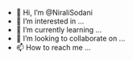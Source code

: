 - 👋 Hi, I’m @NiraliSodani
- 👀 I’m interested in ...
- 🌱 I’m currently learning ...
- 💞️ I’m looking to collaborate on ...
- 📫 How to reach me ...

<!---
NiraliSodani/NiraliSodani is a ✨ special ✨ repository because its `README.md` (this file) appears on your GitHub profile.
You can click the Preview link to take a look at your changes.
--->
